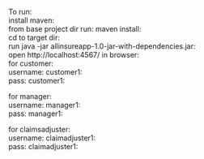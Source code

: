 To run:<br>
install maven:<br>
from base project dir run: maven install:<br>
cd to target dir:<br>
run java -jar allinsureapp-1.0-jar-with-dependencies.jar:<br>
open http://localhost:4567/ in browser:<br>
for customer:<br>
username: customer1:<br>
pass: customer1:<br>

for manager:<br>
username: manager1:<br>
pass: manager1:<br>

for claimsadjuster:<br>
username: claimadjuster1:<br>
pass: claimadjuster1:<br>
